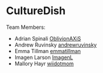 # CultureDish

Team Members:
* Adrian Spinali [OblivionAXiS](https://github.com/OblivionAXiS)
* Andrew Ruvinsky [andrewruvinsky](https://github.com/andrewruvinsky)
* Emma Tillman [emmatillman](https://github.com/https://github.com/emmaisaway/)
* Imagen Larson [ImagenL](https://github.com/ImagenL)
* Mallory Hayr [wiidotmom](https://github.com/wiidotmom)
